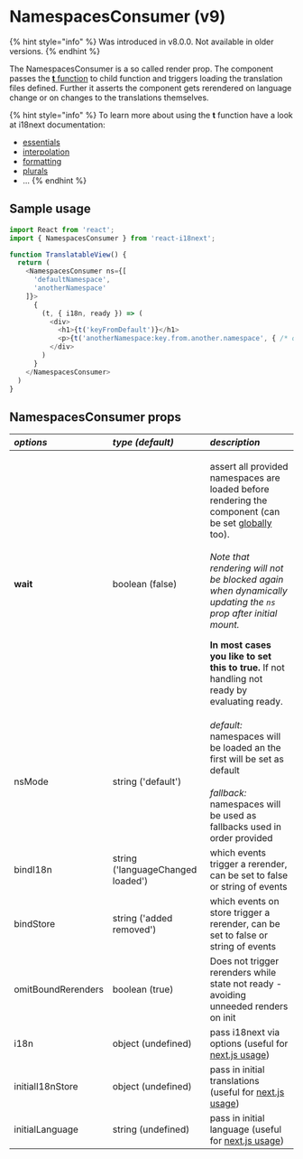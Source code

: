 # NamespacesConsumer \(v9\)

{% hint style="info" %}
Was introduced in v8.0.0. Not available in older versions.
{% endhint %}

The NamespacesConsumer is a so called render prop. The component passes the [**t** function](https://www.i18next.com/overview/api#t) to child function and triggers loading the translation files defined. Further it asserts the component gets rerendered on language change or on changes to the translations themselves.

{% hint style="info" %}
To learn more about using the **t** function have a look at i18next documentation:

* [essentials](https://www.i18next.com/essentials.html)
* [interpolation](https://www.i18next.com/interpolation.html)
* [formatting](https://www.i18next.com/formatting.html)
* [plurals](https://www.i18next.com/plurals.html)
* ...
{% endhint %}

## Sample usage

```javascript
import React from 'react';
import { NamespacesConsumer } from 'react-i18next';

function TranslatableView() {
  return (
    <NamespacesConsumer ns={[
      'defaultNamespace',
      'anotherNamespace'
    ]}>
      {
        (t, { i18n, ready }) => (
          <div>
            <h1>{t('keyFromDefault')}</h1>
            <p>{t('anotherNamespace:key.from.another.namespace', { /* options t options */ })}</p>
          </div>
        )
      }
    </NamespacesConsumer>
  )
}
```

## NamespacesConsumer props

<table>
  <thead>
    <tr>
      <th style="text-align:left"><em><b>options</b></em>
      </th>
      <th style="text-align:left"><em><b>type (default)</b></em>
      </th>
      <th style="text-align:left"><em><b>description</b></em>
      </th>
    </tr>
  </thead>
  <tbody>
    <tr>
      <td style="text-align:left"><b>wait</b>
      </td>
      <td style="text-align:left">boolean (false)</td>
      <td style="text-align:left">
        <p>assert all provided namespaces are loaded before rendering the component
          (can be set <a href="i18next-instance.md">globally</a> too).
          <br />
          <br /><em>Note that rendering will not be blocked again when dynamically updating the <code>ns</code> prop after initial mount.</em>
        </p>
        <p></p>
        <p><b>In most cases you like to set this to true.</b> If not handling not
          ready by evaluating ready.</p>
      </td>
    </tr>
    <tr>
      <td style="text-align:left">nsMode</td>
      <td style="text-align:left">string ('default')</td>
      <td style="text-align:left"><em>default:</em> namespaces will be loaded an the first will be set as
        default
        <br />
        <br /><em>fallback:</em> namespaces will be used as fallbacks used in order provided</td>
    </tr>
    <tr>
      <td style="text-align:left">bindI18n</td>
      <td style="text-align:left">string ('languageChanged loaded')</td>
      <td style="text-align:left">which events trigger a rerender, can be set to false or string of events</td>
    </tr>
    <tr>
      <td style="text-align:left">bindStore</td>
      <td style="text-align:left">string ('added removed')</td>
      <td style="text-align:left">which events on store trigger a rerender, can be set to false or string
        of events</td>
    </tr>
    <tr>
      <td style="text-align:left">omitBoundRerenders</td>
      <td style="text-align:left">boolean (true)</td>
      <td style="text-align:left">Does not trigger rerenders while state not ready - avoiding unneeded renders
        on init</td>
    </tr>
    <tr>
      <td style="text-align:left">i18n</td>
      <td style="text-align:left">object (undefined)</td>
      <td style="text-align:left">pass i18next via options (useful for <a href="https://github.com/i18next/react-i18next/tree/master/example/nextjs">next.js usage</a>)</td>
    </tr>
    <tr>
      <td style="text-align:left">initialI18nStore</td>
      <td style="text-align:left">object (undefined)</td>
      <td style="text-align:left">pass in initial translations (useful for <a href="https://github.com/i18next/react-i18next/blob/master/example/nextjs/pages/index.js#L29">next.js usage</a>)</td>
    </tr>
    <tr>
      <td style="text-align:left">initialLanguage</td>
      <td style="text-align:left">string (undefined)</td>
      <td style="text-align:left">pass in initial language (useful for <a href="https://github.com/i18next/react-i18next/blob/master/example/nextjs/pages/index.js#L29">next.js usage</a>)</td>
    </tr>
  </tbody>
</table>